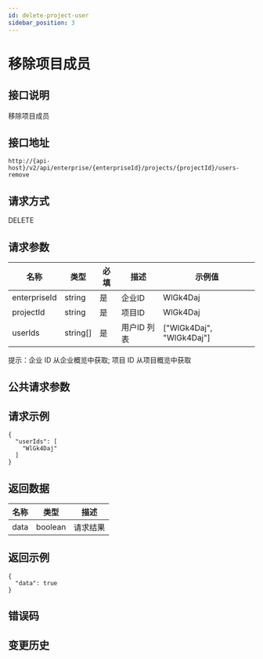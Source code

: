 ```yaml
---
id: delete-project-user
sidebar_position: 3
---
```


# 移除项目成员

## 接口说明

移除项目成员

## 接口地址

```
http://{api-host}/v2/api/enterprise/{enterpriseId}/projects/{projectId}/users-remove
```

## 请求方式

DELETE

## 请求参数

| 名称 | 类型 | 必填 | 描述 | 示例值 |
| ---- | ---- | ---- | ---- | ------ |
| enterpriseId | string | 是 | 企业ID | WlGk4Daj |
| projectId | string | 是 | 项目ID | WlGk4Daj |
| userIds | string[] | 是 | 用户ID 列表 | ["WlGk4Daj", "WlGk4Daj"] |

提示：企业 ID 从企业概览中获取; 项目 ID 从项目概览中获取

## 公共请求参数

<!-- [公共请求参数](../../open-api#公共请求参数) -->

## 请求示例

```
{
  "userIds": [
    "WlGk4Daj"
  ]
}
```


## 返回数据

| 名称 | 类型   | 描述     |
| ---- | ------ | -------- |
| data   | boolean | 请求结果 |

## 返回示例

```
{
  "data": true
}
```

## 错误码

## 变更历史
